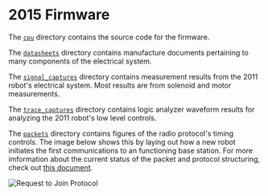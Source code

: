 # 2015 Firmware

The [`cpu`](./cpu) directory contains the source code for the firmware.

The [`datasheets`](./datasheets) directory contains manufacture documents pertaining to many components of the electrical system.

The [`signal_captures`](./signal_captures) directory contains measurement results from the 2011 robot's electrical system. Most results are from solenoid and motor measurements.

The [`trace_captures`](./trace_captures) directory contains logic analyzer waveform results for analyzing the 2011 robot's low level controls.

The [`packets`](./packets) directory contains figures of the radio protocol's timing controls. The image below shows this by laying out how a new robot initiates the first communications to an functioning base station. For more imformation about the current status of the packet and protocol structuring, check out [this document](https://www.overleaf.com/read/kgrkbvmwphyf).

![Request to Join Protocol](./request_to_join_protocol.png)
